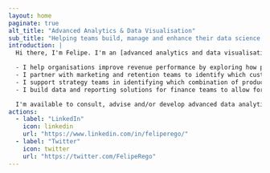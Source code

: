 ```yaml
---
layout: home
paginate: true
alt_title: "Advanced Analytics & Data Visualisation"
sub_title: "Helping teams build, manage and enhance their data science capabilities."
introduction: |
  Hi there, I'm Felipe. I'm an [advanced analytics and data visualisation consultant](https://feliperego.github.io/about). I help organisations improve performance through the use of data and analytics:

  - I help organisations improve revenue performance by exploring how products are sold, services are consumed and customers shop.
  - I partner with marketing and retention teams to identify which customers are at risk of leaving way before they do.
  - I support strategy teams in identifying which combination of products and services make the most sense for their organisations.
  - I build data and reporting solutions for finance teams to allow for better operations monitoring and performance improvement.

  I'm available to consult, advise and/or develop advanced data analytics and visualisation solutions with marketing, digital, sales, operations, finance, technology and strategy teams across Australia.
actions:
  - label: "LinkedIn"
    icon: linkedin
    url: "https://www.linkedin.com/in/feliperego/"
  - label: "Twitter"
    icon: twitter
    url: "https://twitter.com/FelipeRego"
---
```


